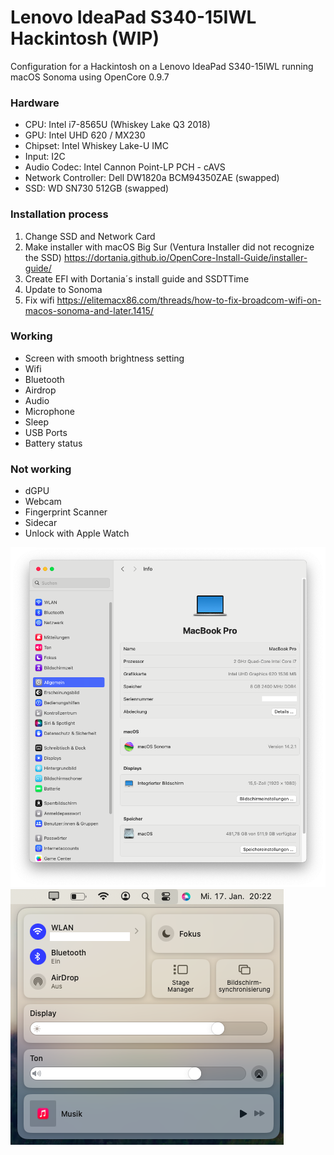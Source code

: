 
# Lenovo IdeaPad S340-15IWL Hackintosh (WIP)

Configuration for a Hackintosh on a Lenovo IdeaPad S340-15IWL running macOS Sonoma using OpenCore 0.9.7

### Hardware
- CPU: Intel i7-8565U (Whiskey Lake Q3 2018)
- GPU: Intel UHD 620 / MX230
- Chipset: Intel Whiskey Lake-U IMC
- Input: I2C
- Audio Codec: Intel Cannon Point-LP PCH - cAVS
- Network Controller: Dell DW1820a BCM94350ZAE (swapped)
- SSD: WD SN730 512GB (swapped)

### Installation process
1. Change SSD and Network Card
2. Make installer with macOS Big Sur (Ventura Installer did not recognize the SSD)
	https://dortania.github.io/OpenCore-Install-Guide/installer-guide/
3. Create EFI with Dortania´s install guide and SSDTTime
3. Update to Sonoma
4. Fix wifi
	https://elitemacx86.com/threads/how-to-fix-broadcom-wifi-on-macos-sonoma-and-later.1415/

### Working
- Screen with smooth brightness setting
- Wifi
- Bluetooth
- Airdrop
- Audio
- Microphone
- Sleep
- USB Ports
- Battery status

### Not working
- dGPU
- Webcam
- Fingerprint Scanner
- Sidecar
- Unlock with Apple Watch

![info screenshot](https://github.com/Tapematch/s340-15iwl-hackintosh/blob/06ccb9acb2d8914fa37e94ea305831a79705f997/Screenshots/info.png)
![settings screenshot](https://github.com/Tapematch/s340-15iwl-hackintosh/blob/06ccb9acb2d8914fa37e94ea305831a79705f997/Screenshots/settings.png)
